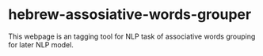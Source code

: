# hebrew-assosiative-words-grouper
This webpage is an tagging tool for NLP task of associative words grouping for later NLP model.
